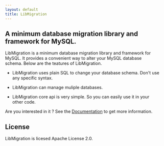 ```yaml
---
layout: default
title: LibMigration
---
```


## A minimum database migration library and framework for MySQL.

LibMigration is a minimum database migration library and framework for MySQL.
It provides a convenient way to alter your MySQL database schema.
Below are the teatures of LibMigration.

* LibMigration uses plain SQL to change your database schema. Don't use any specific syntax.

* LibMigration can manage muliple databases.

* LibMigration core api is very simple. So you can easily use it in your other code.

Are you interested in it ?
See the <a href="documentation.html">Documentation</a> to get more information.

## License

LibMigration is licesed Apache License 2.0.